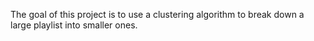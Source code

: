 The goal of this project is to use a clustering algorithm to break down a large playlist into smaller ones.
